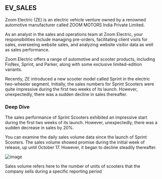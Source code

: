 ## EV_SALES

Zoom Electric (ZE) is an electric vehicle venture owned by a renowned automotive manufacturer called ZOOM MOTORS India Private Limited.

As an analyst in the sales and operations team at Zoom Electric, your responsibilities include managing pre-orders, facilitating client visits for sales, overseeing website sales, and analyzing website visitor data as well as sales performance.

Zoom Electric offers a range of automotive and scooter products, including FioNex, Sprint, and Parker, along with some exclusive limited-edition variants.

Recently, ZE introduced a new scooter model called Sprint in the electric two-wheeler segment. Initially, the sales numbers for Sprint Scooters were quite impressive during the first two weeks of its launch. However, unexpectedly, there was a sudden decline in sales thereafter.

### Deep Dive
The sales performance of Sprint Scooters exhibited an impressive start during the first two weeks of its launch. However, unexpectedly, there was a sudden decrease in sales by 20%.

You can examine the daily sales volume data since the launch of Sprint Scooters. The sales volume showed promise during the initial week of release, up until October 17. However, it began to decline steadily thereafter.

![image](https://github.com/SaibalPatraDS/Case-Studies/assets/102281722/3129d650-3aad-4f0f-9b3e-4b220f484bca)


Sales volume refers here to the number of units of scooters that the company sells during a specific reporting period
